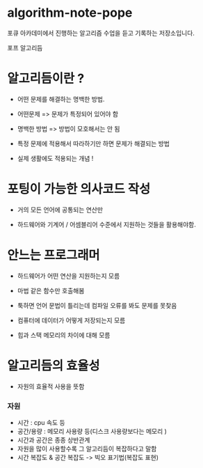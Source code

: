 # algorithm-note-pope
포큐 아카데미에서 진행하는 알고리즘 수업을 듣고 기록하는 저장소입니다.

포프 알고리듬


# 알고리듬이란 ? 
- 어떤 문제를 해결하는 명백한 방법.

- 어떤문제 => 문제가 특정되어 있어야 함

- 명백한 방법 => 방법이 모호해서는 안 됨

- 특정 문제에 적용해서 따라하기만 하면 문제가 해결되는 방법

- 실제 생활에도 적용되는 개념 ! 


# 포팅이 가능한 의사코드 작성

- 거의 모든 언어에 공통되는 연산만 

- 하드웨어와 기계어 / 어셈블리어 수준에서 지원하는 것들을 활용해야함.


# 안느는 프로그래머

- 하드웨어가 어떤 연산을 지원하는지 모름

- 마법 같은 함수만 호출해봄

- 툭하면 언어 문법이 틀리는데 컴파일 오류를 봐도 문제를 못찾음

- 컴퓨터에 데이터가 어떻게 저장되는지 모름

- 힙과 스택 메모리의 차이에 대해 모름


# 알고리듬의 효율성

- 자원의 효율적 사용을 뜻함

### 자원
- 시간 : cpu 속도 등
- 공간/용량 : 메모리 사용량 등(디스크 사용량보다는 메모리 )
- 시간과 공간은 종종 상반관계
- 자원을 많이 사용할수록 그 알고리듬이 복잡하다고 말함
- 시간 복잡도 & 공간 복잡도 -> 빅오 표기법(복잡도 표현)

